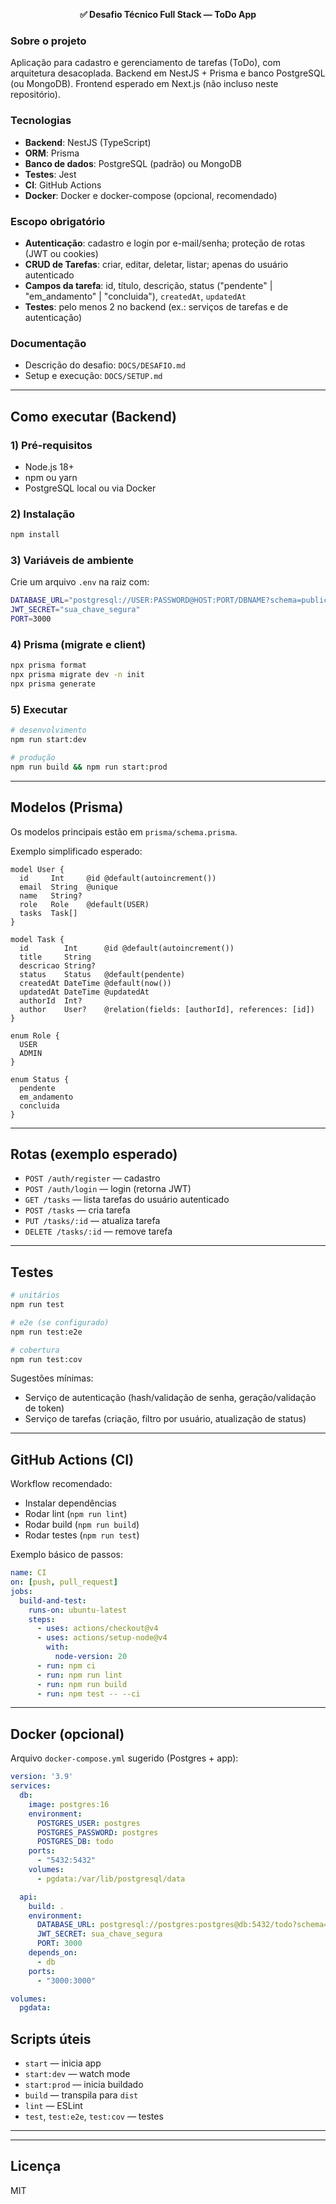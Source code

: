 <p align="center">
  <strong>✅ Desafio Técnico Full Stack — ToDo App</strong>
</p>

### Sobre o projeto
Aplicação para cadastro e gerenciamento de tarefas (ToDo), com arquitetura desacoplada. Backend em NestJS + Prisma e banco PostgreSQL (ou MongoDB). Frontend esperado em Next.js (não incluso neste repositório).

### Tecnologias
- **Backend**: NestJS (TypeScript)
- **ORM**: Prisma
- **Banco de dados**: PostgreSQL (padrão) ou MongoDB
- **Testes**: Jest
- **CI**: GitHub Actions
- **Docker**: Docker e docker-compose (opcional, recomendado)

### Escopo obrigatório
- **Autenticação**: cadastro e login por e-mail/senha; proteção de rotas (JWT ou cookies)
- **CRUD de Tarefas**: criar, editar, deletar, listar; apenas do usuário autenticado
- **Campos da tarefa**: id, título, descrição, status ("pendente" | "em_andamento" | "concluida"), `createdAt`, `updatedAt`
- **Testes**: pelo menos 2 no backend (ex.: serviços de tarefas e de autenticação)

### Documentação
- Descrição do desafio: `DOCS/DESAFIO.md`
- Setup e execução: `DOCS/SETUP.md`
---

## Como executar (Backend)

### 1) Pré-requisitos
- Node.js 18+
- npm ou yarn
- PostgreSQL local ou via Docker

### 2) Instalação
```bash
npm install
```

### 3) Variáveis de ambiente
Crie um arquivo `.env` na raiz com:
```bash
DATABASE_URL="postgresql://USER:PASSWORD@HOST:PORT/DBNAME?schema=public"
JWT_SECRET="sua_chave_segura"
PORT=3000
```

### 4) Prisma (migrate e client)
```bash
npx prisma format
npx prisma migrate dev -n init
npx prisma generate
```

### 5) Executar
```bash
# desenvolvimento
npm run start:dev

# produção
npm run build && npm run start:prod
```

---

## Modelos (Prisma)
Os modelos principais estão em `prisma/schema.prisma`.

Exemplo simplificado esperado:
```prisma
model User {
  id     Int     @id @default(autoincrement())
  email  String  @unique
  name   String?
  role   Role    @default(USER)
  tasks  Task[]
}

model Task {
  id        Int      @id @default(autoincrement())
  title     String
  descricao String?
  status    Status   @default(pendente)
  createdAt DateTime @default(now())
  updatedAt DateTime @updatedAt
  authorId  Int?
  author    User?    @relation(fields: [authorId], references: [id])
}

enum Role {
  USER
  ADMIN
}

enum Status {
  pendente
  em_andamento
  concluida
}
```

---

## Rotas (exemplo esperado)
- `POST /auth/register` — cadastro
- `POST /auth/login` — login (retorna JWT)
- `GET /tasks` — lista tarefas do usuário autenticado
- `POST /tasks` — cria tarefa
- `PUT /tasks/:id` — atualiza tarefa
- `DELETE /tasks/:id` — remove tarefa

---

## Testes
```bash
# unitários
npm run test

# e2e (se configurado)
npm run test:e2e

# cobertura
npm run test:cov
```

Sugestões mínimas:
- Serviço de autenticação (hash/validação de senha, geração/validação de token)
- Serviço de tarefas (criação, filtro por usuário, atualização de status)

---

## GitHub Actions (CI)
Workflow recomendado:
- Instalar dependências
- Rodar lint (`npm run lint`)
- Rodar build (`npm run build`)
- Rodar testes (`npm run test`)

Exemplo básico de passos:
```yaml
name: CI
on: [push, pull_request]
jobs:
  build-and-test:
    runs-on: ubuntu-latest
    steps:
      - uses: actions/checkout@v4
      - uses: actions/setup-node@v4
        with:
          node-version: 20
      - run: npm ci
      - run: npm run lint
      - run: npm run build
      - run: npm test -- --ci
```

---

## Docker (opcional)
Arquivo `docker-compose.yml` sugerido (Postgres + app):
```yaml
version: '3.9'
services:
  db:
    image: postgres:16
    environment:
      POSTGRES_USER: postgres
      POSTGRES_PASSWORD: postgres
      POSTGRES_DB: todo
    ports:
      - "5432:5432"
    volumes:
      - pgdata:/var/lib/postgresql/data

  api:
    build: .
    environment:
      DATABASE_URL: postgresql://postgres:postgres@db:5432/todo?schema=public
      JWT_SECRET: sua_chave_segura
      PORT: 3000
    depends_on:
      - db
    ports:
      - "3000:3000"

volumes:
  pgdata:
```

## Scripts úteis
- `start` — inicia app
- `start:dev` — watch mode
- `start:prod` — inicia buildado
- `build` — transpila para `dist`
- `lint` — ESLint
- `test`, `test:e2e`, `test:cov` — testes

---

---

## Licença
MIT

